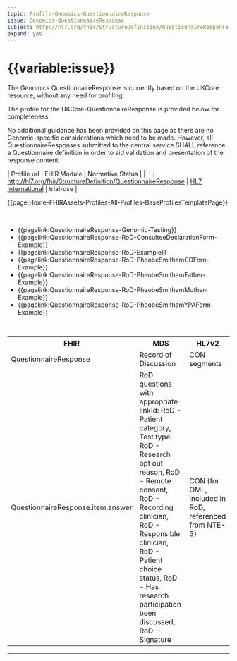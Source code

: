 ```yaml
---
topic: Profile-Genomics-QuestionnaireResponse
issue: Genomics-QuestionnaireResponse
subject: http://hl7.org/fhir/StructureDefinition/QuestionnaireResponse
expand: yes
---
```


# {{variable:issue}}

The Genomics QuestionnaireResponse is currently based on the UKCore resource, without any need for profiling.

The profile for the UKCore-QuestionnaireResponse is provided below for completeness.

No additional guidance has been provided on this page as there are no Genomic-specific considerations which need to be made. However, all QuestionnaireResponses submitted to the central service SHALL reference a Questionnaire definition in order to aid validation and presentation of the response content.

| Profile url | FHIR Module | Normative Status |
|--
| <a href='https://simplifier.net/resolve?target=simplifier&canonical=http://hl7.org/fhir/StructureDefinition/QuestionnaireResponse&scope=hl7.fhir.r4.core@4.0.1' target="_blank">http://hl7.org/fhir/StructureDefinition/QuestionnaireResponse </a> | [HL7 International]() | trial-use |

{{page:Home-FHIRAssets-Profiles-All-Profiles-BaseProfilesTemplatePage}}
        
<div id="Examples" class="tabcontent">
<br />
<ul>
<li> {{pagelink:QuestionnaireResponse-Genomic-Testing}} </li>
<li> {{pagelink:QuestionnaireResponse-RoD-ConsulteeDeclarationForm-Example}}</li>
<li> {{pagelink:QuestionnaireResponse-RoD-Example}} </li>
<li> {{pagelink:QuestionnaireResponse-RoD-PheobeSmithamCDForn-Example}} </li>
<li>  {{pagelink:QuestionnaireResponse-RoD-PheobeSmithamFather-Example}} </li>
<li> {{pagelink:QuestionnaireResponse-RoD-PheobeSmithamMother-Example}} </li>
<li> {{pagelink:QuestionnaireResponse-RoD-PheobeSmithamYPAForm-Example}} </li>
</ul>
</div>

<div id="Mappings" class="tabcontent">
            <br />
                <table class="assets">
                    <tr><th>FHIR</th><th>MDS</th><th>HL7v2</th></tr>
                    <tr><td>QuestionnaireResponse</td><td>Record of Discussion</td><td>CON segments</td></tr>
                    <tr><td>QuestionnaireResponse.item.answer</td><td>RoD questions with appropriate linkId: RoD - Patient category, Test type, RoD - Research opt out reason, RoD - Remote consent, RoD - Recording clinician, RoD - Responsible clinician, RoD - Patient choice status, RoD - Has research participation been discussed, RoD - Signature</td><td>CON (for OML, included in RoD, referenced from NTE-3)</td></tr>
</table>

</div>

---